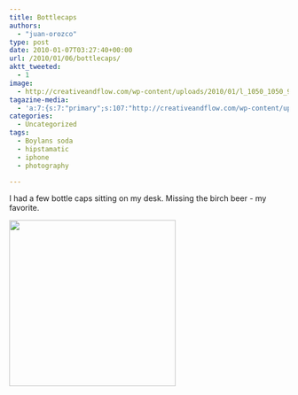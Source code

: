 ```yaml
---
title: Bottlecaps
authors: 
  - "juan-orozco"
type: post
date: 2010-01-07T03:27:40+00:00
url: /2010/01/06/bottlecaps/
aktt_tweeted:
  - 1
image:
  - http://creativeandflow.com/wp-content/uploads/2010/01/l_1050_1050_909EE748-E6D5-4862-A751-23FC97BD5146.jpeg
tagazine-media:
  - 'a:7:{s:7:"primary";s:107:"http://creativeandflow.com/wp-content/uploads/2010/01/l_1050_1050_909EE748-E6D5-4862-A751-23FC97BD5146.jpeg";s:6:"images";a:1:{s:107:"http://creativeandflow.com/wp-content/uploads/2010/01/l_1050_1050_909EE748-E6D5-4862-A751-23FC97BD5146.jpeg";a:6:{s:8:"file_url";s:107:"http://creativeandflow.com/wp-content/uploads/2010/01/l_1050_1050_909EE748-E6D5-4862-A751-23FC97BD5146.jpeg";s:5:"width";s:3:"640";s:6:"height";s:3:"640";s:4:"type";s:5:"image";s:4:"area";s:6:"409600";s:9:"file_path";s:0:"";}}s:6:"videos";a:0:{}s:11:"image_count";s:1:"1";s:6:"author";s:7:"8033531";s:7:"blog_id";s:8:"17975075";s:9:"mod_stamp";s:19:"2010-01-07 03:27:40";}'
categories:
  - Uncategorized
tags:
  - Boylans soda
  - hipstamatic
  - iphone
  - photography

---
```

I had a few bottle caps sitting on my desk. Missing the birch beer - my favorite.

[<img class="alignnone size-full wp-image-364" src="https://i0.wp.com/creativeandflow.com/wp-content/uploads/2010/01/l_1050_1050_909EE748-E6D5-4862-A751-23FC97BD5146.jpeg?resize=300%2C300" alt="" width="300" height="300" data-recalc-dims="1" />][1]

 [1]: https://i0.wp.com/creativeandflow.com/wp-content/uploads/2010/01/l_1050_1050_909EE748-E6D5-4862-A751-23FC97BD5146.jpeg